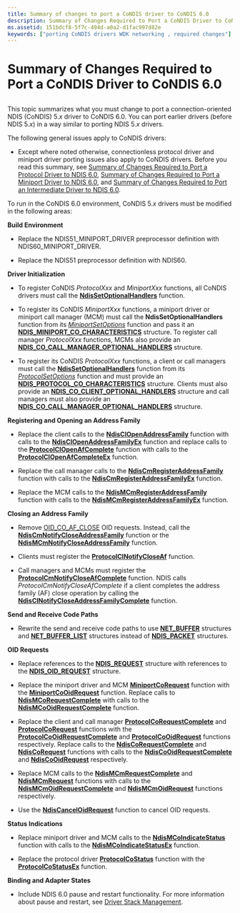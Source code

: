 ```yaml
---
title: Summary of changes to port a CoNDIS driver to CoNDIS 6.0
description: Summary of Changes Required to Port a CoNDIS Driver to CoNDIS 6.0
ms.assetid: 151bdcf8-5f7c-494d-a0a2-d1fac997d82e
keywords: ["porting CoNDIS drivers WDK networking , required changes"]
---
```


# Summary of Changes Required to Port a CoNDIS Driver to CoNDIS 6.0


## <a href="" id="ddk-summary-of-changes-required-to-port-a-driver-to-condis-6-0-nd"></a>


This topic summarizes what you must change to port a connection-oriented NDIS (CoNDIS) 5.*x* driver to CoNDIS 6.0. You can port earlier drivers (before NDIS 5.*x*) in a way similar to porting NDIS 5.*x* drivers.

The following general issues apply to CoNDIS drivers:

-   Except where noted otherwise, connectionless protocol driver and miniport driver porting issues also apply to CoNDIS drivers. Before you read this summary, see [Summary of Changes Required to Port a Protocol Driver to NDIS 6.0](summary-of-changes-required-to-port-a-protocol-driver-to-ndis-6-0.md), [Summary of Changes Required to Port a Miniport Driver to NDIS 6.0](summary-of-changes-required-to-port-a-miniport-driver-to-ndis-6-0.md), and [Summary of Changes Required to Port an Intermediate Driver to NDIS 6.0](summary-of-changes-required-to-port-an-intermediate-driver-to-ndis-6-0.md).

To run in the CoNDIS 6.0 environment, CoNDIS 5.*x* drivers must be modified in the following areas:

<a href="" id="build-environment"></a>**Build Environment**  
-   Replace the NDIS51\_MINIPORT\_DRIVER preprocessor definition with NDIS60\_MINIPORT\_DRIVER.

-   Replace the NDIS51 preprocessor definition with NDIS60.

<a href="" id="driver-initialization"></a>**Driver Initialization**  
-   To register CoNDIS *ProtocolXxx* and *MiniportXxx* functions, all CoNDIS drivers must call the [**NdisSetOptionalHandlers**](https://msdn.microsoft.com/library/windows/hardware/ff564550) function.

-   To register its CoNDIS *MiniportXxx* functions, a miniport driver or miniport call manager (MCM) must call the **NdisSetOptionalHandlers** function from its [*MiniportSetOptions*](https://msdn.microsoft.com/library/windows/hardware/ff559443) function and pass it an [**NDIS\_MINIPORT\_CO\_CHARACTERISTICS**](https://msdn.microsoft.com/library/windows/hardware/ff565948) structure. To register call manager *ProtocolXxx* functions, MCMs also provide an [**NDIS\_CO\_CALL\_MANAGER\_OPTIONAL\_HANDLERS**](https://msdn.microsoft.com/library/windows/hardware/ff564883) structure.

-   To register its CoNDIS *ProtocolXxx* functions, a client or call managers must call the [**NdisSetOptionalHandlers**](https://msdn.microsoft.com/library/windows/hardware/ff564550) function from its [*ProtocolSetOptions*](https://msdn.microsoft.com/library/windows/hardware/ff570269) function and must provide an [**NDIS\_PROTOCOL\_CO\_CHARACTERISTICS**](https://msdn.microsoft.com/library/windows/hardware/ff566817) structure. Clients must also provide an [**NDIS\_CO\_CLIENT\_OPTIONAL\_HANDLERS**](https://msdn.microsoft.com/library/windows/hardware/ff564884) structure and call managers must also provide an [**NDIS\_CO\_CALL\_MANAGER\_OPTIONAL\_HANDLERS**](https://msdn.microsoft.com/library/windows/hardware/ff564883) structure.

<a href="" id="registering-and-opening-an-address-family"></a>**Registering and Opening an Address Family**  
-   Replace the client calls to the [**NdisClOpenAddressFamily**](https://msdn.microsoft.com/library/windows/hardware/ff550895) function with calls to the [**NdisClOpenAddressFamilyEx**](https://msdn.microsoft.com/library/windows/hardware/ff561639) function and replace calls to the [**ProtocolClOpenAfComplete**](https://msdn.microsoft.com/library/windows/hardware/ff562498) function with calls to the [**ProtocolClOpenAfCompleteEx**](https://msdn.microsoft.com/library/windows/hardware/ff570235) function.

-   Replace the call manager calls to the [**NdisCmRegisterAddressFamily**](https://msdn.microsoft.com/library/windows/hardware/ff551006) function with calls to the [**NdisCmRegisterAddressFamilyEx**](https://msdn.microsoft.com/library/windows/hardware/ff561685) function.

-   Replace the MCM calls to the [**NdisMCmRegisterAddressFamily**](https://msdn.microsoft.com/library/windows/hardware/ff553429) function with calls to the [**NdisMCmRegisterAddressFamilyEx**](https://msdn.microsoft.com/library/windows/hardware/ff563554) function.

<a href="" id="closing-an-address-family"></a>**Closing an Address Family**  
-   Remove [OID\_CO\_AF\_CLOSE](https://msdn.microsoft.com/library/windows/hardware/ff569088) OID requests. Instead, call the [**NdisCmNotifyCloseAddressFamily**](https://msdn.microsoft.com/library/windows/hardware/ff561680) function or the [**NdisMCmNotifyCloseAddressFamily**](https://msdn.microsoft.com/library/windows/hardware/ff563546) function.

-   Clients must register the [**ProtocolClNotifyCloseAf**](https://msdn.microsoft.com/library/windows/hardware/ff570234) function.

-   Call managers and MCMs must register the [**ProtocolCmNotifyCloseAfComplete**](https://msdn.microsoft.com/library/windows/hardware/ff570248) function. NDIS calls *ProtocolCmNotifyCloseAfComplete* if a client completes the address family (AF) close operation by calling the [**NdisClNotifyCloseAddressFamilyComplete**](https://msdn.microsoft.com/library/windows/hardware/ff561638) function.

<a href="" id="send-and-receive-code-paths"></a>**Send and Receive Code Paths**  
-   Rewrite the send and receive code paths to use [**NET\_BUFFER**](https://msdn.microsoft.com/library/windows/hardware/ff568376) structures and [**NET\_BUFFER\_LIST**](https://msdn.microsoft.com/library/windows/hardware/ff568388) structures instead of [**NDIS\_PACKET**](https://msdn.microsoft.com/library/windows/hardware/ff557086) structures.

<a href="" id="oid-requests"></a>**OID Requests**  
-   Replace references to the [**NDIS\_REQUEST**](https://msdn.microsoft.com/library/windows/hardware/ff557179) structure with references to the [**NDIS\_OID\_REQUEST**](https://msdn.microsoft.com/library/windows/hardware/ff566710) structure.

-   Replace the miniport driver and MCM [**MiniportCoRequest**](https://msdn.microsoft.com/library/windows/hardware/ff549413) function with the [**MiniportCoOidRequest**](https://msdn.microsoft.com/library/windows/hardware/ff559362) function. Replace calls to [**NdisMCoRequestComplete**](https://msdn.microsoft.com/library/windows/hardware/ff553473) with calls to the [**NdisMCoOidRequestComplete**](https://msdn.microsoft.com/library/windows/hardware/ff563568) function.

-   Replace the client and call manager [**ProtocolCoRequestComplete**](https://msdn.microsoft.com/library/windows/hardware/ff563227) and [**ProtocolCoRequest**](https://msdn.microsoft.com/library/windows/hardware/ff563225) functions with the [**ProtocolCoOidRequestComplete**](https://msdn.microsoft.com/library/windows/hardware/ff570255) and [**ProtocolCoOidRequest**](https://msdn.microsoft.com/library/windows/hardware/ff570254) functions respectively. Replace calls to the [**NdisCoRequestComplete**](https://msdn.microsoft.com/library/windows/hardware/ff551884) and [**NdisCoRequest**](https://msdn.microsoft.com/library/windows/hardware/ff551877) functions with calls to the [**NdisCoOidRequestComplete**](https://msdn.microsoft.com/library/windows/hardware/ff561716) and [**NdisCoOidRequest**](https://msdn.microsoft.com/library/windows/hardware/ff561711) respectively.

-   Replace MCM calls to the [**NdisMCmRequestComplete**](https://msdn.microsoft.com/library/windows/hardware/ff553443) and [**NdisMCmRequest**](https://msdn.microsoft.com/library/windows/hardware/ff553438) functions with calls to the [**NdisMCmOidRequestComplete**](https://msdn.microsoft.com/library/windows/hardware/ff563551) and [**NdisMCmOidRequest**](https://msdn.microsoft.com/library/windows/hardware/ff563548) functions respectively.

-   Use the [**NdisCancelOidRequest**](https://msdn.microsoft.com/library/windows/hardware/ff561622) function to cancel OID requests.

<a href="" id="status-indications"></a>**Status Indications**  
-   Replace miniport driver and MCM calls to the [**NdisMCoIndicateStatus**](https://msdn.microsoft.com/library/windows/hardware/ff553458) function with calls to the [**NdisMCoIndicateStatusEx**](https://msdn.microsoft.com/library/windows/hardware/ff563562) function.

-   Replace the protocol driver [**ProtocolCoStatus**](https://msdn.microsoft.com/library/windows/hardware/ff563235) function with the [**ProtocolCoStatusEx**](https://msdn.microsoft.com/library/windows/hardware/ff570258) function.

<a href="" id="binding-and-adapter-states"></a>**Binding and Adapter States**  
-   Include NDIS 6.0 pause and restart functionality. For more information about pause and restart, see [Driver Stack Management](driver-stack-management.md).

 

 





